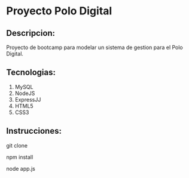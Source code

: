 # Proyecto Polo Digital

## Descripcion:

Proyecto de bootcamp para modelar un sistema de gestion para el Polo Digital.

## Tecnologias:

1. MySQL
2. NodeJS
3. ExpressJJ
4. HTML5
5. CSS3

## Instrucciones:

git clone

npm install

node app.js